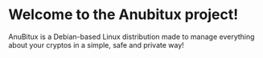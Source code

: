 # Welcome to the Anubitux project!
AnuBitux is a Debian-based Linux distribution made to manage everything about your cryptos in a simple, safe and private way!

